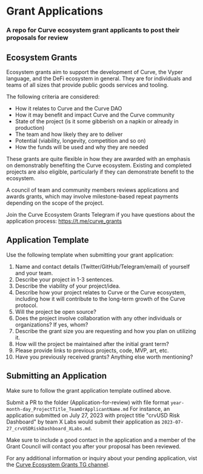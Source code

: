 # Grant Applications
### A repo for Curve ecosystem grant applicants to post their proposals for review

## Ecosystem Grants

Ecosystem grants aim to support the development of Curve, the Vyper language, and the DeFi ecosystem in general. They are for individuals and teams of all sizes that provide public goods services and tooling.

The following criteria are considered:

- How it relates to Curve and the Curve DAO
- How it may benefit and impact Curve and the Curve community
- State of the project (is it some gibberish on a napkin or already in production)
- The team and how likely they are to deliver
- Potential (viability, longevity, competition and so on)
- How the funds will be used and why they are needed

These grants are quite flexible in how they are awarded with an emphasis on demonstrably benefiting the Curve ecosystem. Existing and completed projects are also eligible, particularly if they can demonstrate benefit to the ecosystem.

A council of team and community members reviews applications and awards grants, which may involve milestone-based repeat payments depending on the scope of the project.

Join the Curve Ecosystem Grants Telegram if you have questions about the application process: https://t.me/curve_grants

## Application Template
Use the following template when submitting your grant application:

1) Name and contact details (Twitter/GitHub/Telegram/email) of yourself and your team.
2) Describe your project in 1-3 sentences.
3) Describe the viability of your project/idea.
4) Describe how your project relates to Curve or the Curve ecosystem, including how it will contribute to the long-term growth of the Curve protocol.
5) Will the project be open source?
6) Does the project involve collaboration with any other individuals or organizations? If yes, whom?
7) Describe the grant size you are requesting and how you plan on utilizing it.
8) How will the project be maintained after the initial grant term?
9) Please provide links to previous projects, code, MVP, art, etc.
10) Have you previously received grants? Anything else worth mentioning?

## Submitting an Application

Make sure to follow the grant application template outlined above.

Submit a PR to the folder (Application-for-review) with file format `year-month-day_ProjectTitle_TeamOrApplicantName.md`
For instance, an application submitted on July 27, 2023 with project title "crvUSD Risk Dashboard" by team X Labs would submit their application as `2023-07-27_crvUSDRiskDashboard_XLabs.md`.

Make sure to include a good contact in the application and a member of the Grant Council will contact you after your proposal has been reviewed. 

For any additional information or inquiry about your pending application, vist the [Curve Ecosystem Grants TG channel](https://t.me/curve_grants).

